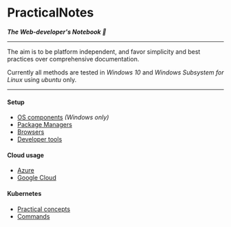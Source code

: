 # PracticalNotes
___The Web-developer's Notebook 📓___

---

The aim is to be platform independent, and favor simplicity and best practices
over comprehensive documentation.

Currently all methods are tested in _Windows 10_ and _Windows Subsystem for
Linux_ using _ubuntu_ only.

---

#### Setup
- [OS components](Setup/OsComponents.md) _(Windows only)_
- [Package Managers](Setup/PackageManagers.md)
- [Browsers](Setup/Browsers.md)
- [Developer tools](Setup/DevTools.md)

#### Cloud usage
- [Azure](Cloud/Azure.md)
- [Google Cloud](Cloud/Google.md)

#### Kubernetes
- [Practical concepts](K8s/PracticalConcepts.md)
- [Commands](K8s/Commands.md)
